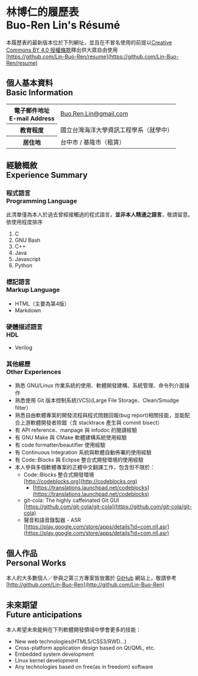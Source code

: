 # 林博仁的履歷表<br />Buo-Ren Lin's Résumé
本履歷表的最新版本位於下列網址，並且在不冒名使用的前提以[Creative Commons BY 4.0 授權條款](https://creativecommons.org/licenses/by/4.0/)釋出供大眾自由使用  
[https://github.com/Lin-Buo-Ren/resume](https://github.com/Lin-Buo-Ren/resume)

## 個人基本資料<br>Basic Information
<table>
	<thead></thead>
	<tfoot></tfoot>
	<tbody>
		<tr>
			<th>電子郵件地址<br>E-mail Address</th>
			<td><a href='mailto:Buo.Ren.Lin@gmail.com' target='_self'>Buo.Ren.Lin@gmail.com</a></td>
		</tr>
		<tr>
			<th>教育程度</th>
			<td>國立台灣海洋大學資訊工程學系（就學中）</td>
		</tr>
		<tr>
			<th>居住地</th>
			<td>台中市 / 基隆市（租賃）</td>
		</tr>
	</tbody>
</table>

## 經驗概敘<br>Experience Summary
### 程式語言<br>Programming Language
此清單僅為本人於過去曾經接觸過的程式語言，**並非本人精通之語言**，敬請留意。依使用程度排序

1. C
1. GNU Bash
1. C++
1. Java
1. Javascript
1. Python

### 標記語言<br>Markup Language
* HTML（主要為第4版）
* Markdown

### 硬體描述語言<br>HDL
* Verilog

### 其他經歷<br />Other Experiences
* 熟悉 GNU/Linux 作業系統的使用、軟體開發建構、系統管理、命令列介面操作
* 熟悉使用 Git 版本控制系統(VCS)(Large File Storage、Clean/Smudge filter）
* 熟悉自由軟體專案的開發流程與程式問題回報(bug report)相關技能，並能配合上游軟體開發者除錯（含 stacktrace 產生與 commit bisect）
* 有 API reference、manpage 與 infodoc 的閱讀經驗
* 有 GNU Make 與 CMake 軟體建構系統使用經驗
* 有 code formatter/beautifier 使用經驗
* 有 Continuous Integration 系統與軟體自動佈署的使用經驗
* 有 Code::Blocks 與 Eclipse 整合式開發環境的使用經驗
* 本人參與多個軟體專案的正體中文翻譯工作，包含但不限於：
	* Code::Blocks 整合式開發環境  
      [http://codeblocks.org](http://codeblocks.org)
		* [https://translations.launchpad.net/codeblocks](https://translations.launchpad.net/codeblocks)    
	* git-cola: The highly caffeinated Git GUI  
      [https://github.com/git-cola/git-cola](https://github.com/git-cola/git-cola)
	* 聲音和語音錄製器 - ASR  
[https://play.google.com/store/apps/details?id=com.nll.asr](https://play.google.com/store/apps/details?id=com.nll.asr)

## 個人作品<br />Personal Works
本人的大多數個人／參與之第三方專案皆放置於 [GitHub](http://github.com) 網站上，敬請參考  
[http://github.com/Lin-Buo-Ren](http://github.com/Lin-Buo-Ren)

## 未來期望<br />Future anticipations
本人希望未來能夠在下列軟體開發領域中學會更多的技能：

* New web technologies(HTML5/CSS3/RWD...)
* Cross-platform application design based on Qt/QML, etc.
* Embedded system development
* Linux kernel development
* Any technologies based on free(as in freedom) software
